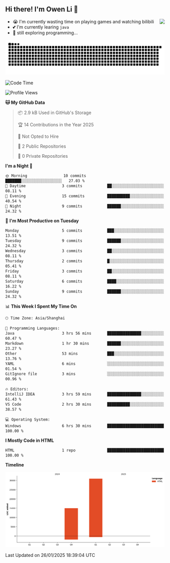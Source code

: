 ## Hi there! I'm Owen Li 👋

<a href="https://github.com/owenllli">
  <img align="right" src="https://github-readme-stats.vercel.app/api/top-langs/?username=owenllli&layout=normal" />
</a>

- 😭 I'm currently wasting time on playing games and watching bilibili
- 💕 I'm currently learing `java`
- 🤔 still exploring programming...

<!--
![Top Langs](https://github-readme-stats.vercel.app/api/top-langs/?username=owenllli&layout=normal)
-->

<picture>
  <source media="(prefers-color-scheme: dark)" srcset="https://raw.githubusercontent.com/owenllli/owenllli/output/github-snake-dark.svg" />
  <source media="(prefers-color-scheme: light)" srcset="https://raw.githubusercontent.com/owenllli/owenllli/output/github-snake.svg" />
  <img alt="github-snake" src="https://raw.githubusercontent.com/owenllli/owenllli/output/github-snake.svg" />
</picture>

<!--START_SECTION:waka-->
![Code Time](http://img.shields.io/badge/Code%20Time-6%20hrs%2030%20mins-blue)

![Profile Views](http://img.shields.io/badge/Profile%20Views-0-blue)

**🐱 My GitHub Data** 

> 📦 2.9 kB Used in GitHub's Storage 
 > 
> 🏆 14 Contributions in the Year 2025
 > 
> 🚫 Not Opted to Hire
 > 
> 📜 2 Public Repositories 
 > 
> 🔑 0 Private Repositories 
 > 
**I'm a Night 🦉** 

```text
🌞 Morning                10 commits          ███████░░░░░░░░░░░░░░░░░░   27.03 % 
🌆 Daytime                3 commits           ██░░░░░░░░░░░░░░░░░░░░░░░   08.11 % 
🌃 Evening                15 commits          ██████████░░░░░░░░░░░░░░░   40.54 % 
🌙 Night                  9 commits           ██████░░░░░░░░░░░░░░░░░░░   24.32 % 
```
📅 **I'm Most Productive on Tuesday** 

```text
Monday                   5 commits           ███░░░░░░░░░░░░░░░░░░░░░░   13.51 % 
Tuesday                  9 commits           ██████░░░░░░░░░░░░░░░░░░░   24.32 % 
Wednesday                3 commits           ██░░░░░░░░░░░░░░░░░░░░░░░   08.11 % 
Thursday                 2 commits           █░░░░░░░░░░░░░░░░░░░░░░░░   05.41 % 
Friday                   3 commits           ██░░░░░░░░░░░░░░░░░░░░░░░   08.11 % 
Saturday                 6 commits           ████░░░░░░░░░░░░░░░░░░░░░   16.22 % 
Sunday                   9 commits           ██████░░░░░░░░░░░░░░░░░░░   24.32 % 
```


📊 **This Week I Spent My Time On** 

```text
🕑︎ Time Zone: Asia/Shanghai

💬 Programming Languages: 
Java                     3 hrs 56 mins       ███████████████░░░░░░░░░░   60.47 % 
Markdown                 1 hr 30 mins        ██████░░░░░░░░░░░░░░░░░░░   23.27 % 
Other                    53 mins             ███░░░░░░░░░░░░░░░░░░░░░░   13.76 % 
YAML                     6 mins              ░░░░░░░░░░░░░░░░░░░░░░░░░   01.54 % 
GitIgnore file           3 mins              ░░░░░░░░░░░░░░░░░░░░░░░░░   00.96 % 

🔥 Editors: 
IntelliJ IDEA            3 hrs 59 mins       ███████████████░░░░░░░░░░   61.43 % 
VS Code                  2 hrs 30 mins       ██████████░░░░░░░░░░░░░░░   38.57 % 

💻 Operating System: 
Windows                  6 hrs 30 mins       █████████████████████████   100.00 % 
```

**I Mostly Code in HTML** 

```text
HTML                     1 repo              █████████████████████████   100.00 % 
```



**Timeline**

![Lines of Code chart](https://raw.githubusercontent.com/owenllli/owenllli/main/assets/bar_graph.png)


 Last Updated on 26/01/2025 18:39:04 UTC
<!--END_SECTION:waka-->
